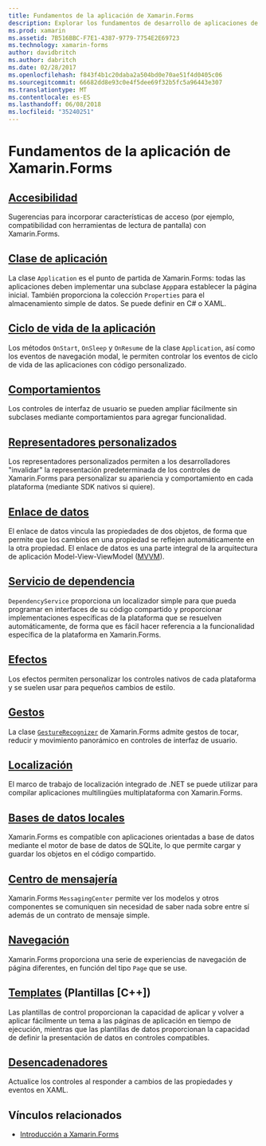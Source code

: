 ```yaml
---
title: Fundamentos de la aplicación de Xamarin.Forms
description: Explorar los fundamentos de desarrollo de aplicaciones de Xamarin.Forms, entre otras, todos los conceptos principales requeridos, a través de dar los últimos retoques como la accesibilidad y la localización.
ms.prod: xamarin
ms.assetid: 7B516BBC-F7E1-4387-9779-7754E2E69723
ms.technology: xamarin-forms
author: davidbritch
ms.author: dabritch
ms.date: 02/28/2017
ms.openlocfilehash: f843f4b1c20daba2a504bd0e70ae51f4d0405c06
ms.sourcegitcommit: 66682dd8e93c0e4f5dee69f32b5fc5a96443e307
ms.translationtype: MT
ms.contentlocale: es-ES
ms.lasthandoff: 06/08/2018
ms.locfileid: "35240251"
---
```

# <a name="xamarinforms-application-fundamentals"></a>Fundamentos de la aplicación de Xamarin.Forms

## <a name="accessibilityaccessibilityindexmd"></a>[Accesibilidad](accessibility/index.md)

Sugerencias para incorporar características de acceso (por ejemplo, compatibilidad con herramientas de lectura de pantalla) con Xamarin.Forms.

## <a name="app-classapplication-classmd"></a>[Clase de aplicación](application-class.md)

La clase `Application` es el punto de partida de Xamarin.Forms: todas las aplicaciones deben implementar una subclase `App`para establecer la página inicial. También proporciona la colección `Properties` para el almacenamiento simple de datos. Se puede definir en C# o XAML.

## <a name="app-lifecycleapp-lifecyclemd"></a>[Ciclo de vida de la aplicación](app-lifecycle.md)

Los métodos `OnStart`, `OnSleep` y `OnResume` de la clase `Application`, así como los eventos de navegación modal, le permiten controlar los eventos de ciclo de vida de las aplicaciones con código personalizado.

## <a name="behaviorsbehaviorsindexmd"></a>[Comportamientos](behaviors/index.md)

Los controles de interfaz de usuario se pueden ampliar fácilmente sin subclases mediante comportamientos para agregar funcionalidad.

## <a name="custom-rendererscustom-rendererindexmd"></a>[Representadores personalizados](custom-renderer/index.md)

Los representadores personalizados permiten a los desarrolladores "invalidar" la representación predeterminada de los controles de Xamarin.Forms para personalizar su apariencia y comportamiento en cada plataforma (mediante SDK nativos si quiere).

## <a name="data-bindingdata-bindingindexmd"></a>[Enlace de datos](data-binding/index.md)

El enlace de datos vincula las propiedades de dos objetos, de forma que permite que los cambios en una propiedad se reflejen automáticamente en la otra propiedad. El enlace de datos es una parte integral de la arquitectura de aplicación Model-View-ViewModel ([MVVM](~/xamarin-forms/enterprise-application-patterns/mvvm.md)).

## <a name="dependency-servicedependency-serviceindexmd"></a>[Servicio de dependencia](dependency-service/index.md)

`DependencyService` proporciona un localizador simple para que pueda programar en interfaces de su código compartido y proporcionar implementaciones específicas de la plataforma que se resuelven automáticamente, de forma que es fácil hacer referencia a la funcionalidad específica de la plataforma en Xamarin.Forms.

## <a name="effectseffectsindexmd"></a>[Efectos](effects/index.md)

Los efectos permiten personalizar los controles nativos de cada plataforma y se suelen usar para pequeños cambios de estilo.

## <a name="gesturesgesturesindexmd"></a>[Gestos](gestures/index.md)

La clase [`GestureRecognizer`](https://developer.xamarin.com/api/type/Xamarin.Forms.GestureRecognizer/) de Xamarin.Forms admite gestos de tocar, reducir y movimiento panorámico en controles de interfaz de usuario.

## <a name="localizationlocalizationindexmd"></a>[Localización](localization/index.md)

El marco de trabajo de localización integrado de .NET se puede utilizar para compilar aplicaciones multilingües multiplataforma con Xamarin.Forms.

## <a name="local-databasesdatabasesmd"></a>[Bases de datos locales](databases.md)

Xamarin.Forms es compatible con aplicaciones orientadas a base de datos mediante el motor de base de datos de SQLite, lo que permite cargar y guardar los objetos en el código compartido.

## <a name="messaging-centermessaging-centermd"></a>[Centro de mensajería](messaging-center.md)

Xamarin.Forms `MessagingCenter` permite ver los modelos y otros componentes se comuniquen sin necesidad de saber nada sobre entre sí además de un contrato de mensaje simple.

## <a name="navigationnavigationindexmd"></a>[Navegación](navigation/index.md)

Xamarin.Forms proporciona una serie de experiencias de navegación de página diferentes, en función del tipo `Page` que se use.

## <a name="templatestemplatesindexmd"></a>[Templates](templates/index.md) (Plantillas [C++])

Las plantillas de control proporcionan la capacidad de aplicar y volver a aplicar fácilmente un tema a las páginas de aplicación en tiempo de ejecución, mientras que las plantillas de datos proporcionan la capacidad de definir la presentación de datos en controles compatibles.

## <a name="triggerstriggersmd"></a>[Desencadenadores](triggers.md)

Actualice los controles al responder a cambios de las propiedades y eventos en XAML.


## <a name="related-links"></a>Vínculos relacionados

- [Introducción a Xamarin.Forms](~/xamarin-forms/get-started/introduction-to-xamarin-forms.md)
